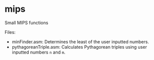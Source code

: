 # mips
Small MIPS functions

Files:
- minFinder.asm: Determines the least of the user inputted numbers.
- pythagoreanTriple.asm: Calculates Pythagorean triples using user inputted numbers `n` and `m`.
